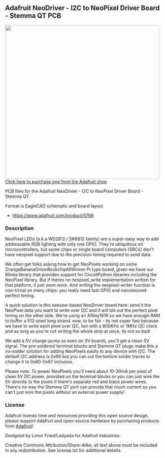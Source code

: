 ## Adafruit NeoDriver - I2C to NeoPixel Driver Board - Stemma QT PCB

<a href="http://www.adafruit.com/products/5766"><img src="assets/5766-05.jpg?raw=true" width="500px"><br/>
Click here to purchase one from the Adafruit shop</a>

PCB files for the Adafruit NeoDriver - I2C to NeoPixel Driver Board - Stemma QT. 

Format is EagleCAD schematic and board layout
* https://www.adafruit.com/product/5766

### Description

NeoPixel LEDs (a.k.a WS2812 / SK6812 family) are a super-easy way to add addressable RGB lighting with only one GPIO. They're ubiquitous on microcontrollers, but some chips or single board computers (SBCs) don't have neopixel support due to the precision timing required to send data.

We often get folks asking how to get NeoPixels working on some OrangeBananaOnionRockchipAllWinner Pi type board, given we have our Blinka library that provides support for CircuitPython libraries including the NeoPixel library. But if theres no neopixel_write implementation written for that platform, it just wont work. And writing the neopixel-writer function is non-trivial on many chips: you really need fast GPIO and nanosecond-perfect timing.

A quick solution is this seesaw-based NeoDriver board here: send it the NeoPixel data you want to write over I2C and it will blit out the perfect pixel timing on the other side. We're using an ATtiny1616 so we have enough RAM to buffer a 512-pixel long strand. now, to be fair - its not super fast because we have to write each pixel over I2C, but with a 800KHz or 1MHz I2C clock and as long as you're not writing the whole strip at once, its not so bad!

We add a 5V charge-pump so even on 3V boards, you'll get a clean 5V signal. The pre-soldered terminal blocks and Stemma QT plugs make this a no-solder solution for adding NeoPixels easily to any device with I2C. The default I2C address is 0x60 but you can cut the bottom solder traces to change it to 0x60-0x67 inclusive.

Please note: To power NeoPixels you'll need about 10-30mA per pixel of clean 5V DC power, provided on the terminal blocks or you can just wire the 5V directly to the pixels if there's separate red and black power wires. There's no way the Stemma QT port can provide that much current so you can't just wire the pixels without an external power supply!

### License

Adafruit invests time and resources providing this open source design, please support Adafruit and open-source hardware by purchasing products from [Adafruit](https://www.adafruit.com)!

Designed by Limor Fried/Ladyada for Adafruit Industries.

Creative Commons Attribution/Share-Alike, all text above must be included in any redistribution. 
See license.txt for additional details.
